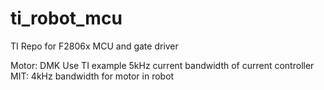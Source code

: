 # ti_robot_mcu
TI Repo for F2806x MCU and gate driver

Motor: DMK
Use TI example
5kHz current bandwidth of current controller
MIT: 4kHz bandwidth for motor in robot

